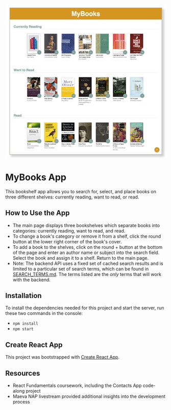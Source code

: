 ![Screenshot of MyBooks App](/images/screenshot-mybooks.png?raw=true "Screenshot")
# MyBooks App

This bookshelf app allows you to search for, select, and place books on three different shelves: currently reading, want to read, or read. 

## How to Use the App
* The main page displays three bookshelves which separate books into categories: currently reading, want to read, and read. 
* To change a book's category or remove it from a shelf, click the round button at the lower right corner of the book's cover.
* To add a book to the shelves, click on the round + button at the bottom of the page and enter an author name or subject into the search field. Select the book and assign it to a shelf. Return to the main page.
* Note: The backend API uses a fixed set of cached search results and is limited to a particular set of search terms, which can be found in [SEARCH_TERMS.md](SEARCH_TERMS.md). The terms listed are the _only_ terms that will work with the backend.

## Installation

To install the dependencies needed for this project and start the server, run these two commands in the console:

* `npm install`
* `npm start`

## Create React App

This project was bootstrapped with [Create React App](https://github.com/facebookincubator/create-react-app). 

## Resources

* React Fundamentals coursework, including the Contacts App code-along project
* Maeva NAP livestream provided additional insights into the development process

